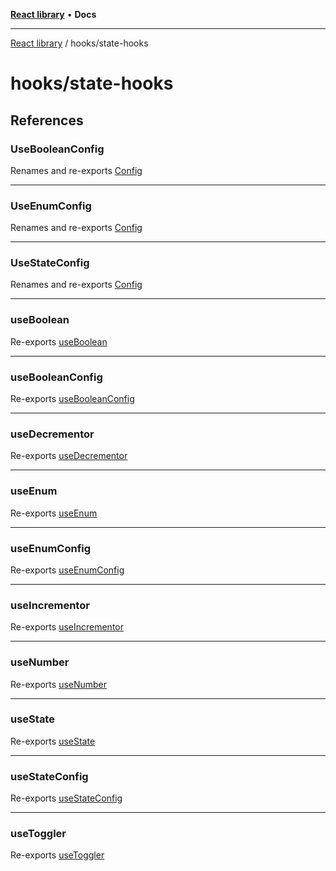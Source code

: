 [**React library**](../../index.md) • **Docs**

***

[React library](../../modules.md) / hooks/state-hooks

# hooks/state-hooks

## References

### UseBooleanConfig

Renames and re-exports [Config](useBooleanConfig/interfaces/Config.md)

***

### UseEnumConfig

Renames and re-exports [Config](useEnumConfig/interfaces/Config.md)

***

### UseStateConfig

Renames and re-exports [Config](useStateConfig/interfaces/Config.md)

***

### useBoolean

Re-exports [useBoolean](useBoolean/functions/useBoolean.md)

***

### useBooleanConfig

Re-exports [useBooleanConfig](useBooleanConfig/functions/useBooleanConfig.md)

***

### useDecrementor

Re-exports [useDecrementor](useDecrementor/functions/useDecrementor.md)

***

### useEnum

Re-exports [useEnum](useEnum/functions/useEnum.md)

***

### useEnumConfig

Re-exports [useEnumConfig](useEnumConfig/functions/useEnumConfig.md)

***

### useIncrementor

Re-exports [useIncrementor](useIncrementor/functions/useIncrementor.md)

***

### useNumber

Re-exports [useNumber](useNumber/functions/useNumber.md)

***

### useState

Re-exports [useState](useState/functions/useState.md)

***

### useStateConfig

Re-exports [useStateConfig](useStateConfig/functions/useStateConfig.md)

***

### useToggler

Re-exports [useToggler](useToggler/functions/useToggler.md)
